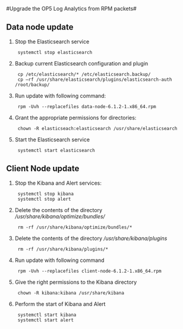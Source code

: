#Upgrade the OP5 Log Analytics from RPM packets#

## Data node update ##

1. Stop the Elasticsearch service
		
		systemctl stop elasticsearch

1. Backup current Elasticsearch configuration and plugin

		cp /etc/elasticsearch/* /etc/elasticsearch.backup/
		cp –rf /usr/share/elasticsearch/plugins/elasticsearch-auth /root/backup/

1. Run update with following command:

		rpm -Uvh --replacefiles data-node-6.1.2-1.x86_64.rpm

1. Grant the appropriate permissions for directories:

		chown -R elasticseach:elasticsearch /usr/share/elasticsearch

1. Start the Elasticsearch service

		systemctl start elasticsearch

## Client Node update ##

1. Stop the Kibana and Alert services:

		systemctl stop kibana
		systemctl stop alert

1. Delete the contents of the directory */usr/share/kibana/optimize/bundles/*

		rm -rf /usr/share/kibana/optimize/bundles/*

1. Delete the contents of the directory */usr/share/kibana/plugins*

		rm -rf /usr/share/kibana/plugins/*

1. Run update with following command

		rpm -Uvh --replacefiles client-node-6.1.2-1.x86_64.rpm

1. Give the right permissions to the Kibana directory

		chown -R kibana:kibana /usr/share/kibana

1. Perform the start of Kibana and Alert

		systemctl start kibana
		systemctl start alert